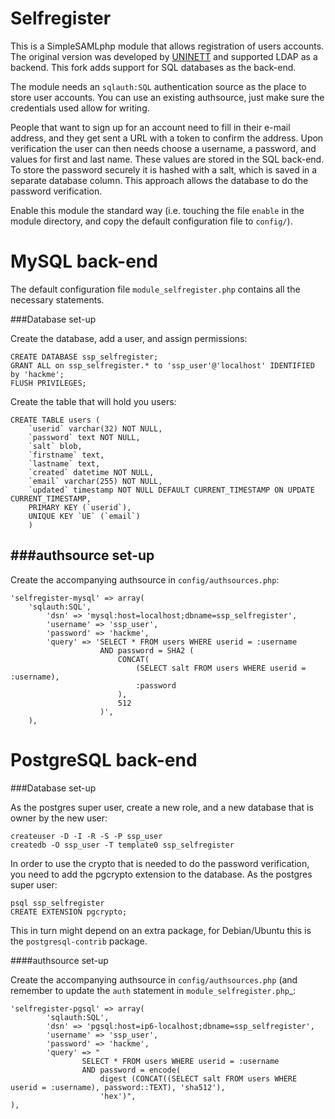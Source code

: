 Selfregister
============

This is a SimpleSAMLphp module that allows registration of users accounts. The original version was developed by [UNINETT](https://rnd.feide.no/2010/03/25/new_simplesamlphp_module_selfregister) and supported LDAP as a backend.
This fork adds support for SQL databases as the back-end.

The module needs an `sqlauth:SQL`   authentication source as the place to store user accounts. You can use an existing authsource, just make sure the credentials used allow for writing.

People that want to sign up for an account need to fill in their e-mail address, and they get sent a URL with a token to confirm the address.
Upon verification the user can then needs choose a username, a password, and values for first and last name.
These values are stored in the SQL back-end.
To store the password securely it is hashed with a salt, which is saved in a separate database column. This approach allows the database to do the password verification.

Enable this module the standard way (i.e. touching the file `enable`  in the module directory, and copy the default configuration file to `config/`).

MySQL back-end
==============


The default configuration file `module_selfregister.php` contains all the necessary statements. 


###Database set-up

Create the database,  add a user, and assign permissions:

    CREATE DATABASE ssp_selfregister;
    GRANT ALL on ssp_selfregister.* to 'ssp_user'@'localhost' IDENTIFIED by 'hackme';
    FLUSH PRIVILEGES;

Create the table that will hold you users:
    
    CREATE TABLE users (
        `userid` varchar(32) NOT NULL,
        `password` text NOT NULL,
        `salt` blob,
        `firstname` text,
        `lastname` text,
        `created` datetime NOT NULL,
        `email` varchar(255) NOT NULL,
        `updated` timestamp NOT NULL DEFAULT CURRENT_TIMESTAMP ON UPDATE CURRENT_TIMESTAMP,
        PRIMARY KEY (`userid`),
        UNIQUE KEY `UE` (`email`)
        )


###authsource set-up
--------------------
Create the accompanying authsource in `config/authsources.php`:

    'selfregister-mysql' => array(
        'sqlauth:SQL',
            'dsn' => 'mysql:host=localhost;dbname=ssp_selfregister',
            'username' => 'ssp_user',
            'password' => 'hackme',
            'query' => 'SELECT * FROM users WHERE userid = :username
                        AND password = SHA2 (
                            CONCAT(
                                (SELECT salt FROM users WHERE userid = :username),
                                :password
                            ),
                            512
                        )',
        ),



PostgreSQL back-end
===================

###Database set-up

As the postgres super user, create a new role, and a new database that is owner by the new user:

    createuser -D -I -R -S -P ssp_user
    createdb -O ssp_user -T template0 ssp_selfregister

In order to use the crypto that is needed to do the password verification, you need to add the pgcrypto extension to the database. As the postgres super user:

    psql ssp_selfregister
    CREATE EXTENSION pgcrypto;

This in turn might depend on an extra package, for Debian/Ubuntu this is the `postgresql-contrib` package.

####authsource set-up

Create the accompanying authsource in `config/authsources.php` (and remember to update the `auth` statement in `module_selfregister.php`_:

    'selfregister-pgsql' => array(
            'sqlauth:SQL',
            'dsn' => 'pgsql:host=ip6-localhost;dbname=ssp_selfregister',
            'username' => 'ssp_user',
            'password' => 'hackme',
            'query' => "
                    SELECT * FROM users WHERE userid = :username
                    AND password = encode(
                        digest (CONCAT((SELECT salt FROM users WHERE userid = :username), password::TEXT), 'sha512'),
                        'hex')",
    ),
